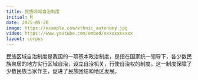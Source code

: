 ```yaml
---
title: 民族区域自治制度
initial: M
date: 2025-05-20
image: https://example.com/ethnic_autonomy.jpg
video: https://www.youtube.com/embed/xxxxxxxxxxx
layout: corpus
---
```

民族区域自治制度是我国的一项基本政治制度，是指在国家统一领导下，各少数民族聚居的地方实行区域自治，设立自治机关，行使自治权的制度。这一制度保障了少数民族当家作主，促进了民族团结和地区发展。

